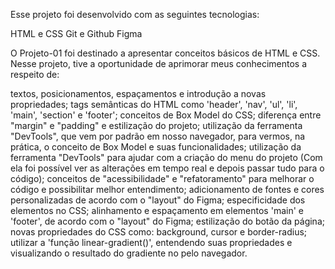 Esse projeto foi desenvolvido com as seguintes tecnologias:

HTML e CSS
Git e Github
Figma


O Projeto-01 foi destinado a apresentar conceitos básicos de HTML e CSS. Nesse projeto, tive a oportunidade de aprimorar meus conhecimentos a respeito de:

textos, posicionamentos, espaçamentos e introdução a novas propriedades;
tags semânticas do HTML como 'header', 'nav', 'ul', 'li', 'main', 'section' e 'footer';
conceitos de Box Model do CSS;
diferença entre "margin" e "padding" e estilização do projeto;
utilização da ferramenta "DevTools", que vem por padrão em nosso navegador, para vermos, na prática, o conceito de Box Model e suas funcionalidades;
utilização da ferramenta "DevTools" para ajudar com a criação do menu do projeto (Com ela foi possível ver as alterações em tempo real e depois passar tudo para o código);
conceitos de "acessibilidade" e "refatoramento" para melhorar o código e possibilitar melhor entendimento;
adicionamento de fontes e cores personalizadas de acordo com o "layout" do Figma;
especificidade dos elementos no CSS;
alinhamento e espaçamento em elementos 'main' e 'footer', de acordo com o "layout" do Figma;
estilização do botão da página;
novas propriedades do CSS como: background, cursor e border-radius;
utilizar a 'função linear-gradient()', entendendo suas propriedades e visualizando o resultado do gradiente no pelo navegador.
